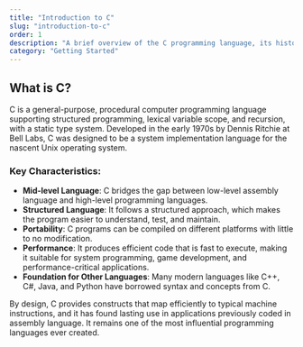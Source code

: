 ```yaml
---
title: "Introduction to C"
slug: "introduction-to-c"
order: 1
description: "A brief overview of the C programming language, its history, and its significance."
category: "Getting Started"
---
```


## What is C?

C is a general-purpose, procedural computer programming language supporting structured programming, lexical variable scope, and recursion, with a static type system. Developed in the early 1970s by Dennis Ritchie at Bell Labs, C was designed to be a system implementation language for the nascent Unix operating system.

### Key Characteristics:
- **Mid-level Language**: C bridges the gap between low-level assembly language and high-level programming languages.
- **Structured Language**: It follows a structured approach, which makes the program easier to understand, test, and maintain.
- **Portability**: C programs can be compiled on different platforms with little to no modification.
- **Performance**: It produces efficient code that is fast to execute, making it suitable for system programming, game development, and performance-critical applications.
- **Foundation for Other Languages**: Many modern languages like C++, C#, Java, and Python have borrowed syntax and concepts from C.

By design, C provides constructs that map efficiently to typical machine instructions, and it has found lasting use in applications previously coded in assembly language. It remains one of the most influential programming languages ever created.